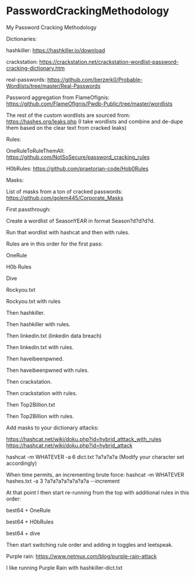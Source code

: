 # PasswordCrackingMethodology
My Password Cracking Methodology

Dictionaries:

hashkiller: https://hashkiller.io/download

crackstation: https://crackstation.net/crackstation-wordlist-password-cracking-dictionary.htm

real-passwords: https://github.com/berzerk0/Probable-Wordlists/tree/master/Real-Passwords

Password aggregation from FlameOfIgnis: https://github.com/FlameOfIgnis/Pwdb-Public/tree/master/wordlists


The rest of the custom wordlists are sourced from: https://hashes.org/leaks.php (I take wordlists and combine and de-dupe them based on the clear text from cracked leaks)

Rules: 

OneRuleToRuleThemAll: https://github.com/NotSoSecure/password_cracking_rules

H0bRules: https://github.com/praetorian-code/Hob0Rules

Masks:

List of masks from a ton of cracked passwords: https://github.com/golem445/Corporate_Masks


First passthrough:

Create a wordlist of SeasonYEAR in format Season?d?d?d?d.

Run that wordlist with hashcat and then with rules.

Rules are in this order for the first pass:

OneRule

H0b Rules

Dive


Rockyou.txt

Rockyou.txt with rules


Then hashkiller.

Then hashkiller with rules.


Then linkedin.txt (linkedin data breach)

Then linkedin.txt with rules.


Then haveibeenpwned.

Then haveibeenpwned with rules.


Then crackstation.

Then crackstation with rules.


Then Top2Billion.txt

Then Top2Billion with rules.


Add masks to your dictionary attacks: 

https://hashcat.net/wiki/doku.php?id=hybrid_atttack_with_rules
https://hashcat.net/wiki/doku.php?id=hybrid_attack

hashcat -m WHATEVER -a 6 dict.txt ?a?a?a?a (Modify your character set accordingly)


When time permits, an incrementing brute force: hashcat -m WHATEVER hashes.txt -a 3 ?a?a?a?a?a?a?a?a --increment

At that point I then start re-running from the top with additional rules in this order:

best64 + OneRule

best64 + H0bRules

best64 + dive

Then start switching rule order and adding in toggles and leetspeak.

Purple rain: https://www.netmux.com/blog/purple-rain-attack

I like running Purple Rain with hashkiller-dict.txt
